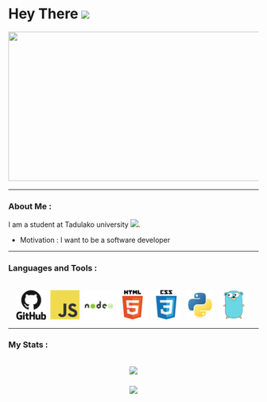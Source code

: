 <!--
**izon-masuara/izon-masuara** is a ✨ _special_ ✨ repository because its `README.md` (this file) appears on your GitHub profile.

Here are some ideas to get you started:

- 🔭 I’m currently working on ...
- 🌱 I’m currently learning ...
- 👯 I’m looking to collaborate on ...
- 🤔 I’m looking for help with ...
- 💬 Ask me about ...
- 📫 How to reach me: ...
- 😄 Pronouns: ...
- ⚡ Fun fact: ...
-->

<h1>
  Hey There
  <img src="https://media.giphy.com/media/hvRJCLFzcasrR4ia7z/giphy.gif" width="30px"/>
</h1>
<div align="center">
  <img src="https://media.giphy.com/media/dWesBcTLavkZuG35MI/giphy.gif" width="600" height="300"/>
</div>
</div>

---
### About Me :
I am a student at Tadulako university <img src="https://media.giphy.com/media/WUlplcMpOCEmTGBtBW/giphy.gif" width="30">.
- Motivation : I want to be a software developer

---
### Languages and Tools :
</br>
<div align="center">
<img src="https://raw.githubusercontent.com/devicons/devicon/1119b9f84c0290e0f0b38982099a2bd027a48bf1/icons/github/github-original-wordmark.svg" title="Github" alt="Github" width="60" height="60"/>&nbsp;
<img src="https://raw.githubusercontent.com/devicons/devicon/1119b9f84c0290e0f0b38982099a2bd027a48bf1/icons/javascript/javascript-original.svg" title="Javascript" alt="Javascript" width="60" height="60"/>&nbsp;
<img src="https://raw.githubusercontent.com/devicons/devicon/master/icons/nodejs/nodejs-original-wordmark.svg" title="Nodejs" alt="Nodejs" width="60" height="60"/>&nbsp;
<img src="https://raw.githubusercontent.com/devicons/devicon/master/icons/html5/html5-original-wordmark.svg" title="Html" alt="Html" width="60" height="60"/>&nbsp;
<img src="https://raw.githubusercontent.com/devicons/devicon/master/icons/css3/css3-original-wordmark.svg" title="CSS" alt="CSS" width="60" height="60"/>&nbsp;
<img src="https://raw.githubusercontent.com/devicons/devicon/master/icons/python/python-original.svg" title="CSS" alt="CSS" width="60" height="60"/>&nbsp;
<img src="https://raw.githubusercontent.com/devicons/devicon/master/icons/go/go-original.svg" title="CSS" alt="CSS" width="60" height="60"/>&nbsp;
</div>

---
### My Stats :

</br>
<div align="center">
    <div style="padding-bottom:20px">
         <picture>
        <source media="(prefers-color-scheme: dark)" srcset="https://github-readme-streak-stats.herokuapp.com/?user=izon-masuara&theme=default&ring=32ADDD&background=C4CCDD&border=FFFFFF&stroke=000000&fire=E30000&currStreakNum=000000&sideNums=D04BDD&currStreakLabel=DD2727&sideLabels=EE7B00&dates=000000" />
        <img src="https://github-readme-streak-stats.herokuapp.com/?user=izon-masuara&theme=default&ring=32ADDD&background=C4CCDD&border=FFFFFF&stroke=000000&fire=E30000&currStreakNum=000000&sideNums=D04BDD&currStreakLabel=DD2727&sideLabels=EE7B00&dates=000000" />
    </picture>
    </div>
    <div>
        <picture>
        <source media="(prefers-color-scheme: dark)" srcset="https://github-readme-stats.vercel.app/api/top-langs/?username=izon-masuara&layout=compact" />
        <img src="https://github-readme-stats.vercel.app/api/top-langs/?username=izon-masuara" />
    </picture>
    </div>
</div>
